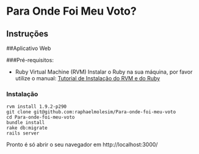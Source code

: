 Para Onde Foi Meu Voto?
=======================


Instruções
----------

##Aplicativo Web

###Pré-requisitos:
	
* Ruby Virtual Machine (RVM)
	Instalar o Ruby na sua máquina, por favor utilize o manual: 
	[Tutorial de Instalação do RVM e do Ruby](https://github.com/danielvlopes/ruby-unix/tree/master/pt "Tutorial de Instalação do RVM e do Ruby")

### Instalação

	rvm install 1.9.2-p290
	git clone git@github.com:raphaelmolesim/Para-onde-foi-meu-voto
	cd Para-onde-foi-meu-voto
	bundle install
	rake db:migrate
	rails server

Pronto é só abrir o seu navegador em http://localhost:3000/